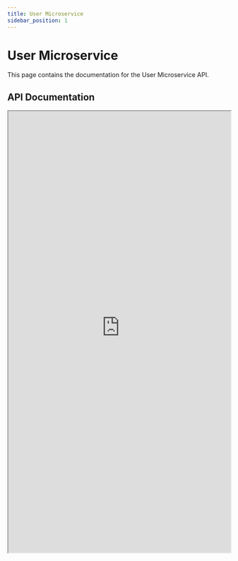 ```yaml
---
title: User Microservice
sidebar_position: 1
---
```


# User Microservice

This page contains the documentation for the User Microservice API.

## API Documentation

<iframe src="https://alb-162483389.eu-west-3.elb.amazonaws.com/users/v1/docs" width="100%" height="1000px"></iframe>